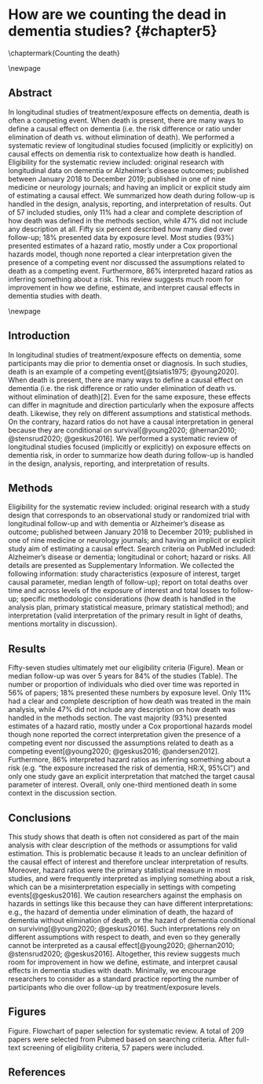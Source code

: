 # How are we counting the dead in dementia studies? {#chapter5}

\chaptermark{Counting the death}

\newpage

## Abstract

In longitudinal studies of treatment/exposure effects on dementia, death is often a competing event. When death is present, there are many ways to define a causal effect on dementia (i.e. the risk difference or ratio under elimination of death vs. without elimination of death). We performed a systematic review of longitudinal studies focused (implicitly or explicitly) on causal effects on dementia risk to contextualize how death is handled. Eligibility for the systematic review included: original research with longitudinal data on dementia or Alzheimer’s disease outcomes; published between January 2018 to December 2019; published in one of nine medicine or neurology journals; and having an implicit or explicit study aim of estimating a causal effect. We summarized how death during follow-up is handled in the design, analysis, reporting, and interpretation of results. Out of 57 included studies, only 11% had a clear and complete description of how death was defined in the methods section, while 47% did not include any description at all. Fifty six percent described how many died over follow-up; 18% presented data by exposure level. Most studies (93%) presented estimates of a hazard ratio, mostly under a Cox proportional hazards model, though none reported a clear interpretation given the presence of a competing event nor discussed the assumptions related to death as a competing event. Furthermore, 86% interpreted hazard ratios as inferring something about a risk. This review suggests much room for improvement in how we define, estimate, and interpret causal effects in dementia studies with death.

\newpage

## Introduction

In longitudinal studies of treatment/exposure effects on dementia, some participants may die prior to dementia onset or diagnosis. In such studies, death is an example of a competing event[@tsiatis1975; @young2020]. When death is present, there are many ways to define a causal effect on dementia (i.e. the risk difference or ratio under elimination of death vs. without elimination of death)[2]. Even for the same exposure, these effects can differ in magnitude and direction particularly when the exposure affects death. Likewise, they rely on different assumptions and statistical methods. On the contrary, hazard ratios do not have a causal interpretation in general because they are conditional on survival[@young2020; @hernan2010; @stensrud2020; @geskus2016].  We performed a systematic review of longitudinal studies focused (implicitly or explicitly) on exposure effects on dementia risk, in order to summarize how death during follow-up is handled in the design, analysis, reporting, and interpretation of results.


## Methods


Eligibility for the systematic review included: original research with a study design that corresponds to an observational study or randomized trial with longitudinal follow-up and with dementia or Alzheimer’s disease as outcome; published between January 2018 to December 2019; published in one of nine medicine or neurology journals; and having an implicit or explicit study aim of estimating a causal effect. Search criteria on PubMed included: Alzheimer’s disease or dementia; longitudinal or cohort; hazard or risks. All details are presented as Supplementary Information. We collected the following information: study characteristics (exposure of interest, target causal parameter, median length of follow-up); report on total deaths over time and across levels of the exposure of interest and total losses to follow-up; specific methodologic considerations (how death is handled in the analysis plan, primary statistical measure, primary statistical method); and interpretation (valid interpretation of the primary result in light of deaths, mentions mortality in discussion).


## Results


Fifty-seven studies ultimately met our eligibility criteria (Figure). Mean or median follow-up was over 5 years for 84% of the studies (Table). The number or proportion of individuals who died over time was reported in 56% of papers; 18% presented these numbers by exposure level. Only 11% had a clear and complete description of how death was treated in the main analysis, while 47% did not include any description on how death was handled in the methods section. The vast majority (93%) presented estimates of a hazard ratio, mostly under a Cox proportional hazards model though none reported the correct interpretation given the presence of a competing event nor discussed the assumptions related to death as a competing event[@young2020; @geskus2016; @andersen2012]. Furthermore, 86% interpreted hazard ratios as inferring something about a risk (e.g. “the exposure increased the risk of dementia, HR:X, 95%CI”) and only one study gave an explicit interpretation that matched the target causal parameter of interest. Overall, only one-third mentioned death in some context in the discussion section.

<table 1> 

## Conclusions


This study shows that death is often not considered as part of the main analysis with clear description of the methods or assumptions for valid estimation. This is problematic because it leads to an unclear definition of the causal effect of interest and therefore unclear interpretation of results. Moreover, hazard ratios were the primary statistical measure in most studies, and were frequently interpreted as implying something about a risk, which can be a misinterpretation especially in settings with competing events[@geskus2016]. We caution researchers against the emphasis on hazards in settings like this because they can have different interpretations: e.g., the hazard of dementia under elimination of death, the hazard of dementia without elimination of death, or the hazard of dementia conditional on surviving[@young2020; @geskus2016]. Such interpretations rely on different assumptions with respect to death, and even so they generally cannot be interpreted as a causal effect[@young2020; @hernan2010; @stensrud2020; @geskus2016]. Altogether, this review suggests much room for improvement in how we define, estimate, and interpret causal effects in dementia studies with death. Minimally, we encourage researchers to consider as a standard practice reporting the number of participants who die over follow-up by treatment/exposure levels. 

## Figures

Figure. Flowchart of paper selection for systematic review. A total of 209 papers were selected from Pubmed based on searching criteria. After full-text screening of eligibility criteria, 57 papers were included.

## References
